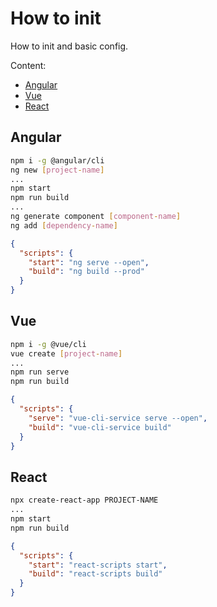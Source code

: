 # How to init

How to init and basic config.

Content:

* [Angular](how_to_init.md#Angular)
* [Vue](how_to_init.md#Vue)
* [React](how_to_init.md#React)

## Angular

```bash
npm i -g @angular/cli
ng new [project-name]
...
npm start
npm run build
...
ng generate component [component-name]
ng add [dependency-name]

```

```json
{
  "scripts": {
    "start": "ng serve --open",
    "build": "ng build --prod"
  }
}
```

## Vue

```bash
npm i -g @vue/cli
vue create [project-name]
...
npm run serve
npm run build
```

```json
{
  "scripts": {
    "serve": "vue-cli-service serve --open",
    "build": "vue-cli-service build"
  }
}
```

## React

```bash
npx create-react-app PROJECT-NAME
...
npm start
npm run build
```

```json
{
  "scripts": {
    "start": "react-scripts start",
    "build": "react-scripts build"
  }
}
```
